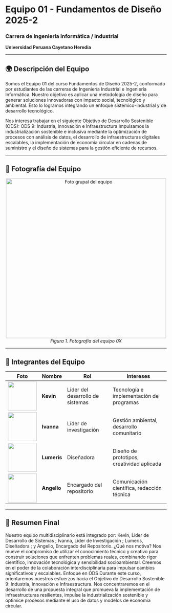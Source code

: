 # Equipo 01 - Fundamentos de Diseño 2025-2  
### Carrera de Ingeniería Informática / Industrial  
**Universidad Peruana Cayetano Heredia**

---

## 🌍 Descripción del Equipo  
Somos el Equipo 01 del curso Fundamentos de Diseño 2025-2, conformado por estudiantes de las carreras de Ingeniería Industrial e Ingeniería Informática.
Nuestro objetivo es aplicar una metodología de diseño para generar soluciones innovadoras con impacto
social, tecnológico y ambiental. Esto lo logramos integrando un enfoque sistémico-industrial y de desarrollo tecnológico.

Nos interesa trabajar en el siguiente Objetivo de Desarrollo Sostenible (ODS):
ODS 9: Industria, Innovación e Infraestructura
Impulsamos la industrialización sostenible e inclusiva mediante la optimización de procesos con análisis de datos, el desarrollo de infraestructuras digitales escalables, la implementación de economía circular en cadenas de suministro y el diseño de sistemas para la gestión eficiente de recursos.  

---

## 📸 Fotografía del Equipo  
<p align="center">
  <img src="/Recursos/Imágenes/equipo.png" alt="Foto grupal del equipo" width="500"/><br>
  <em>Figura 1. Fotografía del equipo 0X</em>
</p>

---

## 👥 Integrantes del Equipo  

| Foto | Nombre | Rol | Intereses |
|------|--------|-----|-----------|
| <img src="/Recursos/Imágenes/integrante_1.jpeg" width="90"/> | **Kevin** | Líder del desarrollo de sistemas | Tecnología e implementación de programas|
| <img src="/Recursos/Imágenes/integrante_2.jpeg" width="90"/> | **Ivanna** | Líder de investigación | Gestión ambiental, desarrollo comunitario |
| <img src="/Recursos/Imágenes/integrante_3.jpeg" width="90"/> | **Lumeris** | Diseñadora | Diseño de prototipos, creatividad aplicada |
| <img src="/Recursos/Imágenes/integrante_4.jpeg" width="90"/> | **Angello** | Encargado del repositorio | Comunicación científica, redacción técnica |


---

## 📌 Resumen Final  
Nuestro equipo multidisciplinario está integrado por: Kevin, Líder de Desarrollo de Sistemas ; Ivanna, Líder de Investigación ; Lumeris, Diseñadora ; y Angello, Encargado del Repositorio.
¿Qué nos motiva?
Nos mueve el compromiso de utilizar el conocimiento técnico y creativo para construir soluciones que enfrenten problemas reales, combinando rigor científico, innovación tecnológica y sensibilidad socioambiental. Creemos en el poder de la colaboración interdisciplinaria para impulsar cambios significativos y escalables.
Enfoque en ODS
Durante este curso, orientaremos nuestros esfuerzos hacia el Objetivo de Desarrollo Sostenible 9: Industria, Innovación e Infraestructura. Nos concentraremos en el desarrollo de una propuesta integral que promueva la implementación de infraestructuras resilientes, impulse la industrialización sostenible y optimice procesos mediante el uso de datos y modelos de economía circular.  
